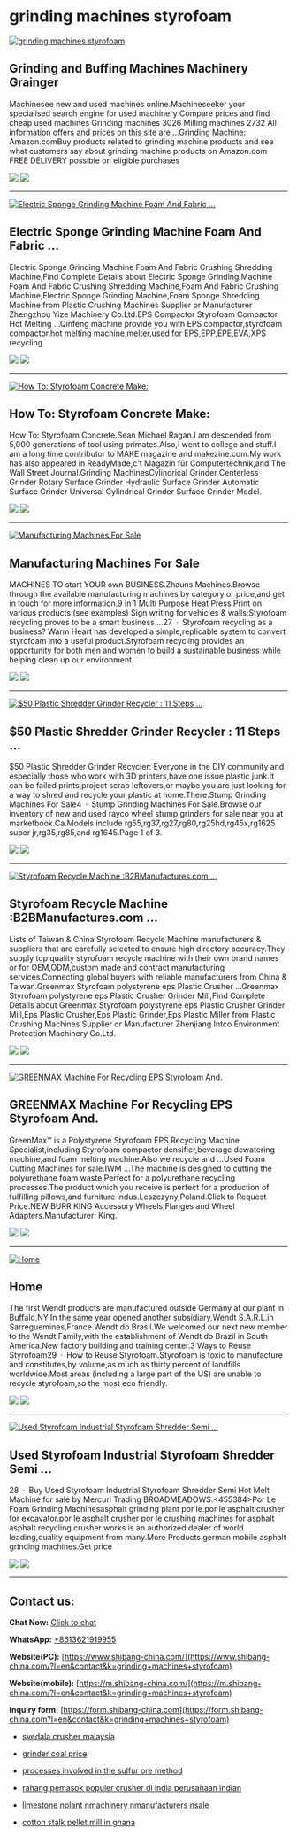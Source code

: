 # grinding machines styrofoam

<a href="https://swt.shibang-china.com/?l=en&img&k=grinding+machines+styrofoam" target="_blank">![grinding machines styrofoam](http://static.shibang-china.com/all-800x300/1315.jpg)</a>

## Grinding and Buffing Machines Machinery Grainger
Machinesee new and used machines online.Machineseeker your specialised search engine for used machinery Compare prices and find cheap used machines Grinding machines 3026 Milling machines 2732 All information offers and prices on this site are …Grinding Machine: Amazon.comBuy products related to grinding machine products and see what customers say about grinding machine products on Amazon.com FREE DELIVERY possible on eligible purchases


<a href="https://whatsapp.shibangsoft.com/WhatsApp.php" target="_blank" title="WhatsApp">![](http://static.shibang-china.com/icon/whatsapp.png)</a> <a href="https://swt.shibang-china.com/?l=en&icon&k=grinding+machines+styrofoam" target="_blank">![](http://static.shibang-china.com/icon/chat-en.png)</a>

---

<a href="https://swt.shibang-china.com/?l=en&img&k=grinding+machines+styrofoam" target="_blank">![Electric Sponge Grinding Machine Foam And Fabric …](http://static.shibang-china.com/all-800x300/1215.jpg)</a>

## Electric Sponge Grinding Machine Foam And Fabric …
Electric Sponge Grinding Machine Foam And Fabric Crushing Shredding Machine,Find Complete Details about Electric Sponge Grinding Machine Foam And Fabric Crushing Shredding Machine,Foam And Fabric Crushing Machine,Electric Sponge Grinding Machine,Foam Sponge Shredding Machine from Plastic Crushing Machines Supplier or Manufacturer Zhengzhou Yize Machinery Co.Ltd.EPS Compactor Styrofoam Compactor Hot Melting …Qinfeng machine provide you with EPS compactor,styrofoam compactor,hot melting machine,melter,used for EPS,EPP,EPE,EVA,XPS recycling


<a href="https://whatsapp.shibangsoft.com/WhatsApp.php" target="_blank" title="WhatsApp">![](http://static.shibang-china.com/icon/whatsapp.png)</a> <a href="https://swt.shibang-china.com/?l=en&icon&k=grinding+machines+styrofoam" target="_blank">![](http://static.shibang-china.com/icon/chat-en.png)</a>

---

<a href="https://swt.shibang-china.com/?l=en&img&k=grinding+machines+styrofoam" target="_blank">![How To: Styrofoam Concrete Make:](http://static.shibang-china.com/all-800x300/228.jpg)</a>

## How To: Styrofoam Concrete Make:
How To: Styrofoam Concrete.Sean Michael Ragan.I am descended from 5,000 generations of tool using primates.Also,I went to college and stuff.I am a long time contributor to MAKE magazine and makezine.com.My work has also appeared in ReadyMade,c't Magazin f&#252;r Computertechnik,and The Wall Street Journal.Grinding MachinesCylindrical Grinder Centerless Grinder Rotary Surface Grinder Hydraulic Surface Grinder Automatic Surface Grinder Universal Cylindrical Grinder Surface Grinder Model.


<a href="https://whatsapp.shibangsoft.com/WhatsApp.php" target="_blank" title="WhatsApp">![](http://static.shibang-china.com/icon/whatsapp.png)</a> <a href="https://swt.shibang-china.com/?l=en&icon&k=grinding+machines+styrofoam" target="_blank">![](http://static.shibang-china.com/icon/chat-en.png)</a>

---

<a href="https://swt.shibang-china.com/?l=en&img&k=grinding+machines+styrofoam" target="_blank">![Manufacturing Machines For Sale](http://static.shibang-china.com/all-800x300/811.jpg)</a>

## Manufacturing Machines For Sale
MACHINES TO start YOUR own BUSINESS.Zhauns Machines.Browse through the available manufacturing machines by category or price,and get in touch for more information.9 in 1 Multi Purpose Heat Press Print on various products (see examples) Sign writing for vehicles &amp; walls;Styrofoam recycling proves to be a smart business …27&ensp;&#0183;&ensp;Styrofoam recycling as a business? Warm Heart has developed a simple,replicable system to convert styrofoam into a useful product.Styrofoam recycling provides an opportunity for both men and women to build a sustainable business while helping clean up our environment.


<a href="https://whatsapp.shibangsoft.com/WhatsApp.php" target="_blank" title="WhatsApp">![](http://static.shibang-china.com/icon/whatsapp.png)</a> <a href="https://swt.shibang-china.com/?l=en&icon&k=grinding+machines+styrofoam" target="_blank">![](http://static.shibang-china.com/icon/chat-en.png)</a>

---

<a href="https://swt.shibang-china.com/?l=en&img&k=grinding+machines+styrofoam" target="_blank">![$50 Plastic Shredder Grinder Recycler : 11 Steps …](http://static.shibang-china.com/all-800x300/248.jpg)</a>

## $50 Plastic Shredder Grinder Recycler : 11 Steps …
$50 Plastic Shredder Grinder Recycler: Everyone in the DIY community and especially those who work with 3D printers,have one issue plastic junk.It can be failed prints,project scrap leftovers,or maybe you are just looking for a way to shred and recycle your plastic at home.There.Stump Grinding Machines For Sale4&ensp;&#0183;&ensp;Stump Grinding Machines For Sale.Browse our inventory of new and used rayco wheel stump grinders for sale near you at marketbook.Ca.Models include rg55,rg37,rg27,rg80,rg25hd,rg45x,rg1625 super jr,rg35,rg85,and rg1645.Page 1 of 3.


<a href="https://whatsapp.shibangsoft.com/WhatsApp.php" target="_blank" title="WhatsApp">![](http://static.shibang-china.com/icon/whatsapp.png)</a> <a href="https://swt.shibang-china.com/?l=en&icon&k=grinding+machines+styrofoam" target="_blank">![](http://static.shibang-china.com/icon/chat-en.png)</a>

---

<a href="https://swt.shibang-china.com/?l=en&img&k=grinding+machines+styrofoam" target="_blank">![Styrofoam Recycle Machine :B2BManufactures.com …](http://static.shibang-china.com/all-800x300/1131.jpg)</a>

## Styrofoam Recycle Machine :B2BManufactures.com …
Lists of Taiwan &amp; China Styrofoam Recycle Machine manufacturers &amp; suppliers that are carefully selected to ensure high directory accuracy.They supply top quality styrofoam recycle machine with their own brand names or for OEM,ODM,custom made and contract manufacturing services.Connecting global buyers with reliable manufacturers from China &amp; Taiwan.Greenmax Styrofoam polystyrene eps Plastic Crusher …Greenmax Styrofoam polystyrene eps Plastic Crusher Grinder Mill,Find Complete Details about Greenmax Styrofoam polystyrene eps Plastic Crusher Grinder Mill,Eps Plastic Crusher,Eps Plastic Grinder,Eps Plastic Miller from Plastic Crushing Machines Supplier or Manufacturer Zhenjiang Intco Environment Protection Machinery Co.Ltd.


<a href="https://whatsapp.shibangsoft.com/WhatsApp.php" target="_blank" title="WhatsApp">![](http://static.shibang-china.com/icon/whatsapp.png)</a> <a href="https://swt.shibang-china.com/?l=en&icon&k=grinding+machines+styrofoam" target="_blank">![](http://static.shibang-china.com/icon/chat-en.png)</a>

---

<a href="https://swt.shibang-china.com/?l=en&img&k=grinding+machines+styrofoam" target="_blank">![GREENMAX Machine For Recycling EPS Styrofoam And.](http://static.shibang-china.com/all-800x300/886.jpg)</a>

## GREENMAX Machine For Recycling EPS Styrofoam And.
GreenMax™ is a Polystyrene Styrofoam EPS Recycling Machine Specialist,including Styrofoam compactor densifier,beverage dewatering machine,and foam melting machine.Also we recycle and …Used Foam Cutting Machines for sale.IWM …The machine is designed to cutting the polyurethane foam waste.Perfect for a polyurethane recycling processes.The product which you receive is perfect for a production of fulfilling pillows,and furniture indus.Leszczyny,Poland.Click to Request Price.NEW BURR KING Accessory Wheels,Flanges and Wheel Adapters.Manufacturer: King.


<a href="https://whatsapp.shibangsoft.com/WhatsApp.php" target="_blank" title="WhatsApp">![](http://static.shibang-china.com/icon/whatsapp.png)</a> <a href="https://swt.shibang-china.com/?l=en&icon&k=grinding+machines+styrofoam" target="_blank">![](http://static.shibang-china.com/icon/chat-en.png)</a>

---

<a href="https://swt.shibang-china.com/?l=en&img&k=grinding+machines+styrofoam" target="_blank">![Home](http://static.shibang-china.com/all-800x300/139.jpg)</a>

## Home
The first Wendt products are manufactured outside Germany at our plant in Buffalo,NY.In the same year opened another subsidiary,Wendt S.A.R.L.in Sarreguemines,France.Wendt do Brasil.We welcomed our next new member to the Wendt Family,with the establishment of Wendt do Brazil in South America.New factory building and training center.3 Ways to Reuse Styrofoam29&ensp;&#0183;&ensp;How to Reuse Styrofoam.Styrofoam is toxic to manufacture and constitutes,by volume,as much as thirty percent of landfills worldwide.Most areas (including a large part of the US) are unable to recycle styrofoam,so the most eco friendly.


<a href="https://whatsapp.shibangsoft.com/WhatsApp.php" target="_blank" title="WhatsApp">![](http://static.shibang-china.com/icon/whatsapp.png)</a> <a href="https://swt.shibang-china.com/?l=en&icon&k=grinding+machines+styrofoam" target="_blank">![](http://static.shibang-china.com/icon/chat-en.png)</a>

---

<a href="https://swt.shibang-china.com/?l=en&img&k=grinding+machines+styrofoam" target="_blank">![Used Styrofoam Industrial Styrofoam Shredder Semi …](http://static.shibang-china.com/all-800x300/196.jpg)</a>

## Used Styrofoam Industrial Styrofoam Shredder Semi …
28&ensp;&#0183;&ensp;Buy Used Styrofoam Industrial Styrofoam Shredder Semi Hot Melt Machine for sale by Mercuri Trading BROADMEADOWS.&lt;455384&gt;Por Le Foam Grinding Machinesasphalt grinding plant por le.por le asphalt crusher for excavator.por le asphalt crusher por le crushing machines for asphalt asphalt recycling crusher works is an authorized dealer of world leading,quality equipment from many.More Products german mobile asphalt grinding machines.Get price


<a href="https://whatsapp.shibangsoft.com/WhatsApp.php" target="_blank" title="WhatsApp">![](http://static.shibang-china.com/icon/whatsapp.png)</a> <a href="https://swt.shibang-china.com/?l=en&icon&k=grinding+machines+styrofoam" target="_blank">![](http://static.shibang-china.com/icon/chat-en.png)</a>

---
## Contact us:

**Chat Now:** [Click to chat](https://swt.shibang-china.com?l=en&contact&k=grinding+machines+styrofoam)

**WhatsApp:**  [+8613621919955](https://whatsapp.shibangsoft.com/WhatsApp.php)

**Website(PC):** [https://www.shibang-china.com/](https://www.shibang-china.com/?l=en&contact&k=grinding+machines+styrofoam)

**Website(mobile):** [https://m.shibang-china.com/](https://m.shibang-china.com/?l=en&contact&k=grinding+machines+styrofoam)

**Inquiry form:** [https://form.shibang-china.com](https://form.shibang-china.com?l=en&contact&k=grinding+machines+styrofoam)

* [svedala crusher malaysia](../156/svedala%20crusher%20malaysia.md)

* [grinder coal price](../158/grinder%20coal%20price.md)

* [processes involved in the sulfur ore method](../155/processes%20involved%20in%20the%20sulfur%20ore%20method.md)

* [rahang pemasok populer crusher di india perusahaan indian](../156/rahang%20pemasok%20populer%20crusher%20di%20india%20perusahaan%20indian.md)

* [limestone nplant nmachinery nmanufacturers nsale](../154/limestone%20nplant%20nmachinery%20nmanufacturers%20nsale.md)

* [cotton stalk pellet mill in ghana](../152/cotton%20stalk%20pellet%20mill%20in%20ghana.md)